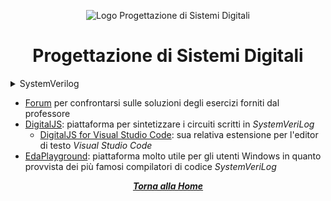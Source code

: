 <div align="center">

![Logo Progettazione di Sistemi Digitali](https://antmicro.com/blog/images/systemverilog.svg)

# Progettazione di Sistemi Digitali

</div>

<details closed>

<summary> SystemVerilog </summary>
  
- <details closed>

    <summary> Esercizi esami precedenti </summary>

    - <details closed>
        
        <summary> 2022 </summary>

        - <details closed>

            <summary> gennaio </summary>

            - [fila a](https://github.com/FedVlogger17/Uni-Notes/blob/main/Primo%20Anno/Primo%20Semestre/Progettazione%20di%20Sistemi%20Digitali/Sysverilog/Esercizi%20Esami/gennaio%202022%20fila%20a.sv)

            - [fila b](https://github.com/FedVlogger17/Uni-Notes/blob/main/Primo%20Anno/Primo%20Semestre/Progettazione%20di%20Sistemi%20Digitali/Sysverilog/Esercizi%20Esami/gennaio%202022%20fila%20b.sv)
            
          </details>
          
        - <details closed>
            
            <summary> febbraio </summary>

            - [fila a](https://github.com/FedVlogger17/Uni-Notes/blob/main/Primo%20Anno/Primo%20Semestre/Progettazione%20di%20Sistemi%20Digitali/Sysverilog/Esercizi%20Esami/febbraio%202022%20fila%20a.sv)

            - [fila b](https://github.com/FedVlogger17/Uni-Notes/blob/main/Primo%20Anno/Primo%20Semestre/Progettazione%20di%20Sistemi%20Digitali/Sysverilog/Esercizi%20Esami/febbraio%202022%20fila%20b.sv)

          </details>

    - <details closed>
      
        <summary> 2023 </summary>

        - <details closed>

            <summary> gennaio </summary>

            - [fila a/b](https://github.com/FedVlogger17/Uni-Notes/blob/main/Primo%20Anno/Primo%20Semestre/Progettazione%20di%20Sistemi%20Digitali/Sysverilog/Esercizi%20Esami/gennaio%202023%20fila%20a-b.sv)

          </details>

        - <details closed>

          <summary> febbraio </summary>

          </details>

      </details>

  </details>

- <details closed>

    <summary> Circuiti Sequenziali </summary>

    - <details closed>

        <summary> Latch </summary>

        - [D-Latch](https://github.com/FedVlogger17/Uni-Notes/blob/main/Primo%20Anno/Primo%20Semestre/Progettazione%20di%20Sistemi%20Digitali/Sysverilog/Latch/D%20latch.sv)

      </details>
    
    - <details closed>

        <summary> Flip-Flop </summary>

        - [Resettable D-Flip-Flop Sync](https://github.com/FedVlogger17/Uni-Notes/blob/main/Primo%20Anno/Primo%20Semestre/Progettazione%20di%20Sistemi%20Digitali/Sysverilog/Flip%20Flop/Resettable%20D%20Flip-Flop%20Sync.sv)

        - [Resettable D-Flip-Flop Async](https://github.com/FedVlogger17/Uni-Notes/blob/main/Primo%20Anno/Primo%20Semestre/Progettazione%20di%20Sistemi%20Digitali/Sysverilog/Flip%20Flop/Resettable%20D%20Flip-Flop%20Async.sv)

        - [Enable Resettable D-Flip-Flop Async](https://github.com/FedVlogger17/Uni-Notes/blob/main/Primo%20Anno/Primo%20Semestre/Progettazione%20di%20Sistemi%20Digitali/Sysverilog/Flip%20Flop/Enable%20Resettable%20D%20Flip-Flop%20Async.sv)

      </details>

    - <details closed>

        <summary> Finite State Machine </summary>

        - [FSM a 3 stati](https://github.com/FedVlogger17/Uni-Notes/blob/main/Primo%20Anno/Primo%20Semestre/Progettazione%20di%20Sistemi%20Digitali/Sysverilog/Macchine%20a%20Stati%20Finiti%20(FSM)/macchina%20a%20stati%20finiti.sv)

      </details>

- <details closed>
      
    <summary> TestBench </summary>

  - [TestBench a 3 input](https://github.com/FedVlogger17/Uni-Notes/blob/main/Primo%20Anno/Primo%20Semestre/Progettazione%20di%20Sistemi%20Digitali/Sysverilog/TestBench/test%20circuito%20a%203%20input.sv)

  </details>

  </details>

</details>

- [Forum](https://github.com/sapienzastudentsnetwork/psd2223) per confrontarsi sulle soluzioni degli esercizi forniti dal professore
- [DigitalJS](https://digitaljs.tilk.eu): piattaforma per sintetizzare i circuiti scritti in *SystemVeriLog*
  - [DigitalJS for Visual Studio Code](https://marketplace.visualstudio.com/items?itemName=yuyichao.digitaljs): sua relativa estensione per l'editor di testo *Visual Studio Code*
- [EdaPlayground](https://www.edaplayground.com/): piattaforma molto utile per gli utenti Windows in quanto provvista dei più famosi compilatori di codice *SystemVeriLog*

<div align="center">

[***Torna alla Home***](../../../)

</div>
